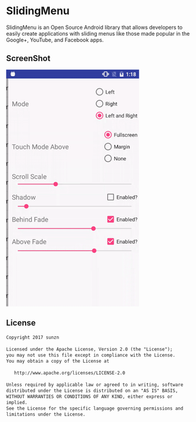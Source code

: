 # SlidingMenu
SlidingMenu is an Open Source Android library that allows developers to easily create applications with sliding menus like those made popular in the Google+, YouTube, and Facebook apps.

## ScreenShot
 ![sample](./screenshot/sample.gif)

## License

    Copyright 2017 sunzn

    Licensed under the Apache License, Version 2.0 (the "License");
    you may not use this file except in compliance with the License.
    You may obtain a copy of the License at

       http://www.apache.org/licenses/LICENSE-2.0

    Unless required by applicable law or agreed to in writing, software
    distributed under the License is distributed on an "AS IS" BASIS,
    WITHOUT WARRANTIES OR CONDITIONS OF ANY KIND, either express or implied.
    See the License for the specific language governing permissions and
    limitations under the License.